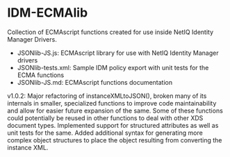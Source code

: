 # IDM-ECMAlib
Collection of ECMAscript functions created for use inside NetIQ Identity Manager Drivers.

* JSONlib-JS.js: ECMAscript library for use with NetIQ Identity Manager drivers
* JSONlib-tests.xml: Sample IDM policy export with unit tests for the ECMA functions
* JSONlib-JS.md: ECMAscript functions documentation

v1.0.2: Major refactoring of instanceXMLtoJSON(), broken many of its internals in smaller, specialized functions to improve code maintainability and allow for easier future expansion of the same. Some of these functions could potentially be reused in other functions to deal with other XDS document types. Implemented support for structured attributes as well as unit tests for the same. Added additional syntax for generating more complex object structures to place the object resulting from converting the instance XML.
